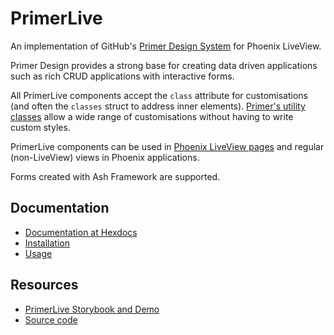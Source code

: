 # PrimerLive

<p>
An implementation of GitHub's <a href="https://primer.style/design/" target="blank">Primer Design System</a> for Phoenix LiveView.
</p>

<p>
Primer Design provides a strong base for creating data driven applications such as rich CRUD applications with interactive forms.
</p>

<p>
All PrimerLive components accept the <code>class</code> attribute for customisations (and often the <code>classes</code> struct to address inner elements). <a href="https://primer.style/design/foundations/css-utilities/getting-started" target="blank">Primer's utility classes</a> allow a wide range of customisations without having to write custom styles.
</p>

<p>
PrimerLive components can be used in <a href="https://github.com/phoenixframework/phoenix_live_view" target="_blank">Phoenix LiveView pages</a> and regular (non-LiveView) views in Phoenix applications.
</p>

<p>
Forms created with <a href"https://www.ash-hq.org/">Ash Framework</a> are supported.
</p>

## Documentation

- [Documentation at Hexdocs](https://hexdocs.pm/primer_live/)
- [Installation](doc-extra/installation.md)
- [Usage](doc-extra/usage.md)

## Resources

- [PrimerLive Storybook and Demo](https://primer-live.org)
- [Source code](https://github.com/ArthurClemens/primer_live)